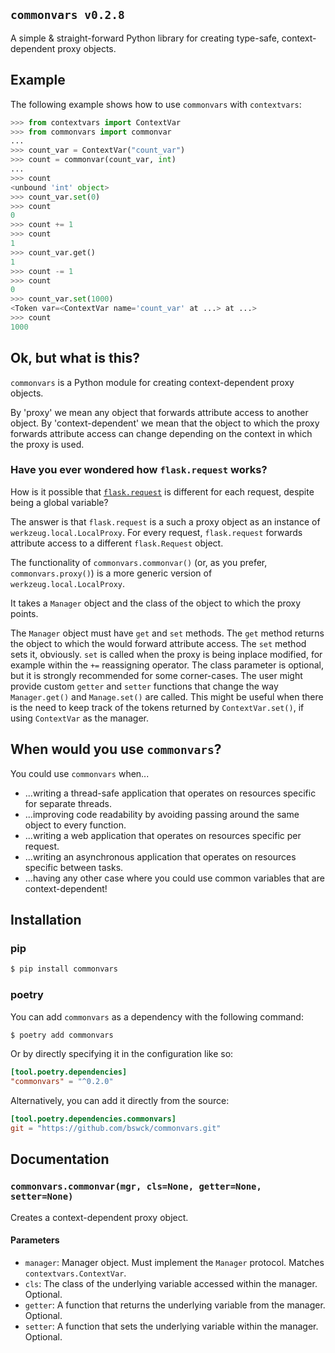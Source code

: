 ## `commonvars v0.2.8`

A simple & straight-forward Python library for creating type-safe, context-dependent proxy objects.

## Example

The following example shows how to use `commonvars` with `contextvars`:

```python
>>> from contextvars import ContextVar
>>> from commonvars import commonvar
...
>>> count_var = ContextVar("count_var")
>>> count = commonvar(count_var, int)
...
>>> count
<unbound 'int' object>
>>> count_var.set(0)
>>> count
0
>>> count += 1
>>> count
1
>>> count_var.get()
1
>>> count -= 1
>>> count
0
>>> count_var.set(1000)
<Token var=<ContextVar name='count_var' at ...> at ...>
>>> count
1000
```

## Ok, but what is this?

`commonvars` is a Python module for creating context-dependent proxy objects.

By 'proxy' we mean any object that forwards attribute access to another
object. By 'context-dependent' we mean that the object to which the proxy
forwards attribute access can change depending on the context in which the
proxy is used.

### Have you ever wondered how `flask.request` works?

How is it possible
that [`flask.request`](https://tedboy.github.io/flask/interface_api.incoming_request_data.html?highlight=request#flask.request)
is different for each request, despite being a global variable?

The answer is that `flask.request` is a such a proxy object as an instance of `werkzeug.local.LocalProxy`.
For every request, `flask.request` forwards attribute access to a different `flask.Request` object.

The functionality of `commonvars.commonvar()` (or, as you prefer, `commonvars.proxy()`) is a more generic version of `werkzeug.local.LocalProxy`.

It takes a `Manager` object and the class of the object to which the proxy points.

The `Manager` object must have `get` and `set` methods. The `get` method returns
the object to which the would forward attribute access. The `set` method sets it, obviously.
`set` is called when the proxy is being inplace modified, for example within the `+=` reassigning operator.
The class parameter is optional, but it is strongly recommended for some corner-cases.
The user might provide custom `getter` and `setter` functions that change the way
`Manager.get()` and `Manage.set()` are called.
This might be useful when there is the need to keep track of the tokens
returned by `ContextVar.set()`, if using `ContextVar` as the manager.

## When would you use `commonvars`?

You could use `commonvars` when...
* ...writing a thread-safe application that operates on resources specific for separate threads.
* ...improving code readability by avoiding passing around the same object to every function.
* ...writing a web application that operates on resources specific per request.
* ...writing an asynchronous application that operates on resources specific between tasks.
* ...having any other case where you could use common variables that are context-dependent!

## Installation

### pip
```bash
$ pip install commonvars
```

### poetry

You can add `commonvars` as a dependency with the following command:

```bash
$ poetry add commonvars
```

Or by directly specifying it in the configuration like so:

```toml
[tool.poetry.dependencies]
"commonvars" = "^0.2.0"
```

Alternatively, you can add it directly from the source:

```toml
[tool.poetry.dependencies.commonvars]
git = "https://github.com/bswck/commonvars.git"
```

## Documentation

### `commonvars.commonvar(mgr, cls=None, getter=None, setter=None)`

Creates a context-dependent proxy object.

#### Parameters
* `manager`: Manager object. Must implement the `Manager` protocol. Matches `contextvars.ContextVar`.
* `cls`: The class of the underlying variable accessed within the manager. Optional.
* `getter`: A function that returns the underlying variable from the manager. Optional.
* `setter`: A function that sets the underlying variable within the manager. Optional.
